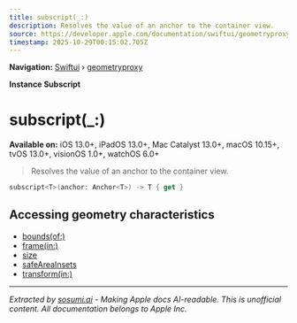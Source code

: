 ```yaml
---
title: subscript(_:)
description: Resolves the value of an anchor to the container view.
source: https://developer.apple.com/documentation/swiftui/geometryproxy/subscript(_:)
timestamp: 2025-10-29T00:15:02.705Z
---
```


**Navigation:** [Swiftui](/documentation/swiftui) › [geometryproxy](/documentation/swiftui/geometryproxy)

**Instance Subscript**

# subscript(_:)

**Available on:** iOS 13.0+, iPadOS 13.0+, Mac Catalyst 13.0+, macOS 10.15+, tvOS 13.0+, visionOS 1.0+, watchOS 6.0+

> Resolves the value of an anchor to the container view.

```swift
subscript<T>(anchor: Anchor<T>) -> T { get }
```

## Accessing geometry characteristics

- [bounds(of:)](/documentation/swiftui/geometryproxy/bounds(of:))
- [frame(in:)](/documentation/swiftui/geometryproxy/frame(in:))
- [size](/documentation/swiftui/geometryproxy/size)
- [safeAreaInsets](/documentation/swiftui/geometryproxy/safeareainsets)
- [transform(in:)](/documentation/swiftui/geometryproxy/transform(in:))

---

*Extracted by [sosumi.ai](https://sosumi.ai) - Making Apple docs AI-readable.*
*This is unofficial content. All documentation belongs to Apple Inc.*
